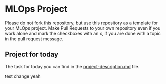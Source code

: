 # MLOps Project


Please do not fork this repository, but use this repository as a template for your MLOps project. Make Pull Requests to your own repository even if you work alone and mark the checkboxes with an x, if you are done with a topic in the pull request message.

## Project for today
The task for today you can find in the [project-description.md](project-description.md) file.

test change yeah

